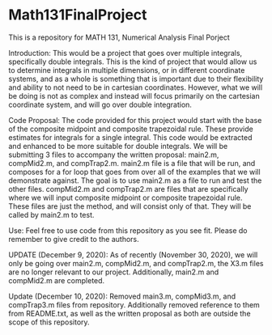 # Math131FinalProject
This is a repository for MATH 131, Numerical Analysis Final Porject

Introduction:
This would be a project that goes over multiple integrals, specifically double integrals. This is the kind of project that would allow us to determine integrals in multiple dimensions, or in different coordinate systems, and as a whole is something that is important due to their flexibility and ability to not need to be in cartesian coordinates. However, what we will be doing is not as complex and instead will focus primarily on the cartesian coordinate system, and will go over double integration.

Code Proposal:
The code provided for this project would start with the base of the composite midpoint and composite trapezoidal rule. These provide estimates for integrals for a single integral. This code would be extracted and enhanced to be more suitable for double integrals. We will be submitting 3 files to accompany the written proposal: main2.m, compMid2.m, and compTrap2.m. main2.m file is a file that will be run, and composes for a for loop that goes from over all of the examples that we will demonstrate against. The goal is to use main2.m as a file to run and test the other files. compMid2.m and compTrap2.m are files that are specifically where we will input composite midpoint or composite trapezoidal rule. These files are just the method, and will consist only of that. They will be called by main2.m to test.

Use:
Feel free to use code from this repository as you see fit. Please do remember to give credit to the authors.

UPDATE (December 9, 2020):
As of recently (November 30, 2020), we will only be going over main2.m, compMid2.m, and compTrap2.m, the X3.m files are no longer relevant to our project. Additionally, main2.m and compMid2.m are completed.

Update (December 10, 2020):
Removed main3.m, compMid3.m, and compTrap3.m files from repository. Additionally removed reference to them from README.txt, as well as the written proposal as both are outside the scope of this repository.
